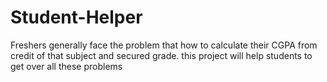 # Student-Helper
Freshers generally face the problem that how to calculate their CGPA from  credit of that subject and secured grade. this project will help students to  get over all these problems
